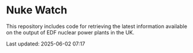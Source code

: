 # Nuke Watch

This repository includes code for retrieving the latest information available on the output of EDF nuclear power plants in the UK.

Last updated: 2025-06-02 07:17